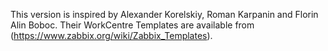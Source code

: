 This version is inspired by Alexander Korelskiy, Roman Karpanin and Florin Alin Boboc. Their WorkCentre Templates are available from (https://www.zabbix.org/wiki/Zabbix_Templates).